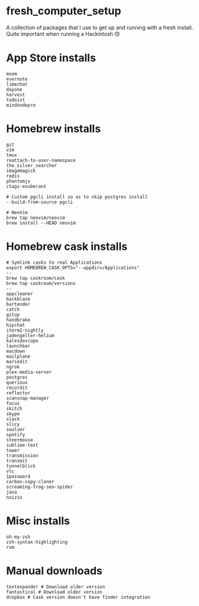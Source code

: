 # fresh_computer_setup
A collection of packages that I use to get up and running with a fresh install. Quite important when running a Hackintosh :sweat:

# App Store installs

```
moom
evernote
limechat
dayone
harvest
todoist
mindnodepro
```

# Homebrew installs

```
git 
vim 
tmux 
reattach-to-user-namespace 
the_silver_searcher 
imagemagick 
redis
phantomjs
ctags-exuberant

# Custom pgcli install so as to skip postgres install
--build-from-source pgcli

# NeoVim
brew tap neovim/neovim
brew install --HEAD neovim
```

# Homebrew cask installs

```
# Symlink casks to real Applications
export HOMEBREW_CASK_OPTS="--appdir=/Applications"
--
brew tap caskroom/cask
brew tap caskroom/versions
--
appcleaner
backblaze
bartender
catch
gitup
handbrake
hipchat
iterm2-nightly
jadengeller-helium
kaleidoscope
launchbar
macdown
mailplane
marsedit
ngrok
plex-media-server
postgres
querious
recordit
reflector
scansnap-manager
focus
skitch
skype
slack
slicy
soulver
spotify
steermouse
sublime-text
tower
transmission
transmit
tunnelblick
vlc
1password
carbon-copy-cloner
screaming-frog-seo-spider
java
noizio
```

# Misc installs

```
oh-my-zsh
zsh-syntax-highlighting
rvm
```

# Manual downloads

```
textexpander # Download older version
fantastical # Download older version
dropbox # Cask version doesn't have finder integration
```
